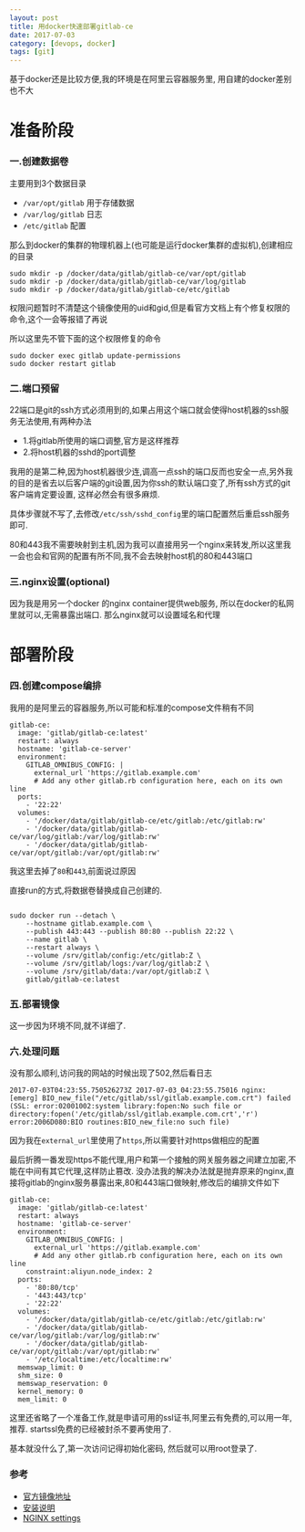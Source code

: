 ```yaml
---
layout: post
title: 用docker快速部署gitlab-ce
date: 2017-07-03
category: [devops, docker]
tags: [git]
---
```


基于docker还是比较方便,我的环境是在阿里云容器服务里, 用自建的docker差别也不大



# 准备阶段

### 一.创建数据卷

主要用到3个数据目录

* `/var/opt/gitlab`     用于存储数据
* `/var/log/gitlab`     日志
* `/etc/gitlab`         配置

那么到docker的集群的物理机器上(也可能是运行docker集群的虚拟机),创建相应的目录

```
sudo mkdir -p /docker/data/gitlab/gitlab-ce/var/opt/gitlab
sudo mkdir -p /docker/data/gitlab/gitlab-ce/var/log/gitlab
sudo mkdir -p /docker/data/gitlab/gitlab-ce/etc/gitlab

```

权限问题暂时不清楚这个镜像使用的uid和gid,但是看官方文档上有个修复权限的命令,这个一会等报错了再说

所以这里先不管下面的这个权限修复的命令

```
sudo docker exec gitlab update-permissions
sudo docker restart gitlab
```

### 二.端口预留

22端口是git的ssh方式必须用到的,如果占用这个端口就会使得host机器的ssh服务无法使用,有两种办法

* 1.将gitlab所使用的端口调整,官方是这样推荐
* 2.将host机器的sshd的port调整

我用的是第二种,因为host机器很少连,调高一点ssh的端口反而也安全一点,另外我的目的是省去以后客户端的git设置,因为你ssh的默认端口变了,所有ssh方式的git客户端肯定要设置,
这样必然会有很多麻烦.

具体步骤就不写了,去修改`/etc/ssh/sshd_config`里的端口配置然后重启ssh服务即可.


80和443我不需要映射到主机,因为我可以直接用另一个nginx来转发,所以这里我一会也会和官网的配置有所不同,我不会去映射host机的80和443端口

### 三.nginx设置(optional)

因为我是用另一个docker 的nginx container提供web服务, 所以在docker的私网里就可以,无需暴露出端口.
那么nginx就可以设置域名和代理



# 部署阶段


### 四.创建compose编排

我用的是阿里云的容器服务,所以可能和标准的compose文件稍有不同

```
gitlab-ce:
  image: 'gitlab/gitlab-ce:latest'
  restart: always
  hostname: 'gitlab-ce-server'
  environment:
    GITLAB_OMNIBUS_CONFIG: |
      external_url 'https://gitlab.example.com'
      # Add any other gitlab.rb configuration here, each on its own line
  ports:
    - '22:22'
  volumes:
    - '/docker/data/gitlab/gitlab-ce/etc/gitlab:/etc/gitlab:rw'
    - '/docker/data/gitlab/gitlab-ce/var/log/gitlab:/var/log/gitlab:rw'
    - '/docker/data/gitlab/gitlab-ce/var/opt/gitlab:/var/opt/gitlab:rw'
```

我这里去掉了`80`和`443`,前面说过原因

直接run的方式,将数据卷替换成自己创建的.

```

sudo docker run --detach \
    --hostname gitlab.example.com \
    --publish 443:443 --publish 80:80 --publish 22:22 \
    --name gitlab \
    --restart always \
    --volume /srv/gitlab/config:/etc/gitlab:Z \
    --volume /srv/gitlab/logs:/var/log/gitlab:Z \
    --volume /srv/gitlab/data:/var/opt/gitlab:Z \
    gitlab/gitlab-ce:latest
```

### 五.部署镜像

这一步因为环境不同,就不详细了.


### 六.处理问题

没有那么顺利,访问我的网站的时候出现了502,然后看日志

```
2017-07-03T04:23:55.750526273Z 2017-07-03_04:23:55.75016 nginx: [emerg] BIO_new_file("/etc/gitlab/ssl/gitlab.example.com.crt") failed (SSL: error:02001002:system library:fopen:No such file or directory:fopen('/etc/gitlab/ssl/gitlab.example.com.crt','r') error:2006D080:BIO routines:BIO_new_file:no such file)
```

因为我在`external_url`里使用了`https`,所以需要针对https做相应的配置

最后折腾一番发现https不能代理,用户和第一个接触的网关服务器之间建立加密,不能在中间有其它代理,这样防止篡改.
没办法我的解决办法就是抛弃原来的nginx,直接将gitlab的nginx服务暴露出来,80和443端口做映射,修改后的编排文件如下

```
gitlab-ce:
  image: 'gitlab/gitlab-ce:latest'
  restart: always
  hostname: 'gitlab-ce-server'
  environment:
    GITLAB_OMNIBUS_CONFIG: |
      external_url 'https://gitlab.example.com'
      # Add any other gitlab.rb configuration here, each on its own line
    constraint:aliyun.node_index: 2
  ports:
    - '80:80/tcp'
    - '443:443/tcp'
    - '22:22'
  volumes:
    - '/docker/data/gitlab/gitlab-ce/etc/gitlab:/etc/gitlab:rw'
    - '/docker/data/gitlab/gitlab-ce/var/log/gitlab:/var/log/gitlab:rw'
    - '/docker/data/gitlab/gitlab-ce/var/opt/gitlab:/var/opt/gitlab:rw'
    - '/etc/localtime:/etc/localtime:rw'
  memswap_limit: 0
  shm_size: 0
  memswap_reservation: 0
  kernel_memory: 0
  mem_limit: 0
```


这里还省略了一个准备工作,就是申请可用的ssl证书,阿里云有免费的,可以用一年,推荐. startssl免费的已经被封杀不要再使用了.

基本就没什么了,第一次访问记得初始化密码, 然后就可以用root登录了.

### 参考

* [官方镜像地址](https://hub.docker.com/r/gitlab/gitlab-ce/)
* [安装说明](https://docs.gitlab.com/omnibus/docker/)
* [NGINX settings](https://docs.gitlab.com/omnibus/settings/nginx.html#enable-https)
